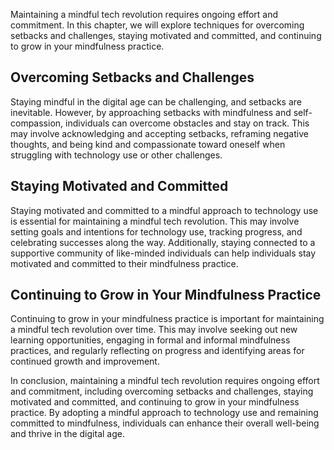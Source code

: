 
Maintaining a mindful tech revolution requires ongoing effort and commitment. In this chapter, we will explore techniques for overcoming setbacks and challenges, staying motivated and committed, and continuing to grow in your mindfulness practice.

Overcoming Setbacks and Challenges
----------------------------------

Staying mindful in the digital age can be challenging, and setbacks are inevitable. However, by approaching setbacks with mindfulness and self-compassion, individuals can overcome obstacles and stay on track. This may involve acknowledging and accepting setbacks, reframing negative thoughts, and being kind and compassionate toward oneself when struggling with technology use or other challenges.

Staying Motivated and Committed
-------------------------------

Staying motivated and committed to a mindful approach to technology use is essential for maintaining a mindful tech revolution. This may involve setting goals and intentions for technology use, tracking progress, and celebrating successes along the way. Additionally, staying connected to a supportive community of like-minded individuals can help individuals stay motivated and committed to their mindfulness practice.

Continuing to Grow in Your Mindfulness Practice
-----------------------------------------------

Continuing to grow in your mindfulness practice is important for maintaining a mindful tech revolution over time. This may involve seeking out new learning opportunities, engaging in formal and informal mindfulness practices, and regularly reflecting on progress and identifying areas for continued growth and improvement.

In conclusion, maintaining a mindful tech revolution requires ongoing effort and commitment, including overcoming setbacks and challenges, staying motivated and committed, and continuing to grow in your mindfulness practice. By adopting a mindful approach to technology use and remaining committed to mindfulness, individuals can enhance their overall well-being and thrive in the digital age.
